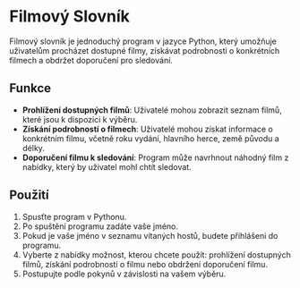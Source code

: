 # Filmový Slovník

Filmový slovník je jednoduchý program v jazyce Python, který umožňuje uživatelům procházet dostupné filmy, získávat podrobnosti o konkrétních filmech a obdržet doporučení pro sledování.

## Funkce

- **Prohlížení dostupných filmů**: Uživatelé mohou zobrazit seznam filmů, které jsou k dispozici k výběru.
- **Získání podrobností o filmech**: Uživatelé mohou získat informace o konkrétním filmu, včetně roku vydání, hlavního herce, země původu a délky.
- **Doporučení filmu k sledování**: Program může navrhnout náhodný film z nabídky, který by uživatel mohl chtít sledovat.

## Použití

1. Spusťte program v Pythonu.
2. Po spuštění programu zadáte vaše jméno.
3. Pokud je vaše jméno v seznamu vítaných hostů, budete přihlášeni do programu.
4. Vyberte z nabídky možnost, kterou chcete použít: prohlížení dostupných filmů, získání podrobností o filmu nebo obdržení doporučení filmu.
5. Postupujte podle pokynů v závislosti na vašem výběru.


